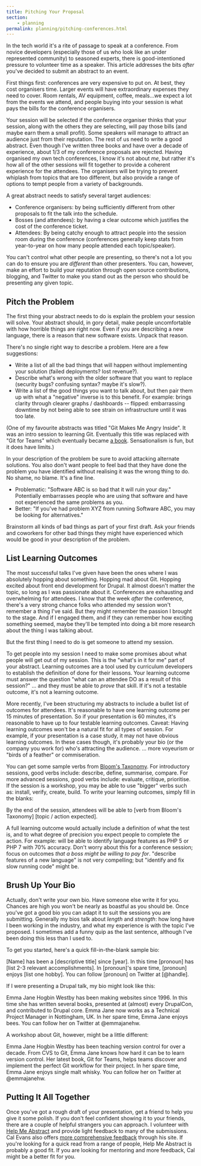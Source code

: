 ```yaml
---
title: Pitching Your Proposal
section:
    - planning
permalink: planning/pitching-conferences.html
---
```


In the tech world it's a rite of passage to speak at a conference. From novice developers (especially those of us who look like an under represented community) to seasoned experts, there is good-intentioned pressure to volunteer time as a speaker. This article addresses the bits *after* you've decided to submit an abstract to an event.

First things first: conferences are very expensive to put on. At best, they cost organisers time. Larger events will have extraordinary expenses they need to cover. Room rentals, AV equipment, coffee, meals...we expect a lot from the events we attend, and people buying into your session is what pays the bills for the conference organisers.

Your session will be selected if the conference organiser thinks that your session, along with the others they are selecting, will pay those bills (and maybe earn them a small profit). Some speakers will manage to attract an audience just from their reputation. The rest of us need to write a good abstract. Even though I've written three books and have over a decade of experience, about 1/3 of my conference proposals are rejected. Having organised my own tech conferences, I know it's not about *me*, but rather it's how all of the other sessions will fit together to provide a coherent experience for the attendees. The organisers will be trying to prevent whiplash from topics that are too different, but also provide a range of options to tempt people from a variety of backgrounds.

A great abstract needs to satisfy several target audiences:

- Conference organisers: by being sufficiently different from other proposals to fit the talk into the schedule.
- Bosses (and attendees): by having a clear outcome which justifies the cost of the conference ticket.
- Attendees: By being catchy enough to attract people into the session room during the conference (conferences generally keep stats from year-to-year on how many people attended each topic/speaker).

You can't control what other people are presenting, so there's not a lot you can do to ensure you are _different_ than other presenters. You can, however, make an effort to build your reputation through open source contributions, blogging, and Twitter to make you stand out as the person who should be presenting any given topic.

## Pitch the Problem

The first thing your abstract needs to do is explain the problem your session will solve. Your abstract should, in gory detail, make people uncomfortable with how horrible things are right now. Even if you are describing a new language, there is a reason that new software exists. Unpack that reason.

There's no single right way to describe a problem. Here are a few suggestions:

- Write a list of all the bad things that will happen without implementing your solution (failed deployments? lost revenue?).
- Describe what's wrong with the older software that you want to replace (security bugs? confusing syntax? maybe it's slow?).
- Write a list of the good things you want to talk about, but then pair them up with what a "negative" inverse is to this benefit. For example: brings clarity through clearer graphs / dashboards -- flipped: embarrassing downtime by not being able to see strain on infrastructure until it was too late.

(One of my favourite abstracts was titled "Git Makes Me Angry Inside". It was an intro session to learning Git. Eventually this title was replaced with "Git for Teams" which eventually became [a book](http://gitforteams.com). Sensationalism is fun, but it does have limits.)

In your description of the problem be sure to avoid attacking alternate solutions. You also don't want people to feel bad that they have done the problem you have identified without realising it was the wrong thing to do. No shame, no blame. It's a fine line.

- Problematic: "Software ABC is so bad that it will ruin your day." Potentially embarrasses people who are using that software and have not experienced the same problems as you.
- Better: "If you've had problem XYZ from running Software ABC, you may be looking for alternatives."

Brainstorm all kinds of bad things as part of your first draft. Ask your friends and coworkers for other bad things they might have experienced which would be good in your description of the problem.

## List Learning Outcomes

The most successful talks I've given have been the ones where I was absolutely hopping about something. Hopping mad about Git. Hopping excited about front end development for Drupal. It almost doesn't matter the topic, so long as I was passionate about it. Conferences are exhausting and overwhelming for attendees. I know that the week _after_ the conference, there's a very strong chance folks who attended my session won't remember a thing I've said. But they might remember the passion I brought to the stage. And if I engaged them, and if they can remember how exciting something seemed, maybe they'll be tempted into doing a bit more research about the thing I was talking about.

But the first thing I need to do is get someone to attend my session.

To get people into my session I need to make some promises about what people will get out of my session. This is the "what's in it for me" part of your abstract. Learning outcomes are a tool used by curriculum developers to establish the definition of done for their lessons. Your learning outcome must answer the question "what can an attendee DO as a result of this session?" ... and they must be able to *prove* that skill. If it's not a testable outcome, it's not a learning outcome.

More recently, I've been structuring my abstracts to include a bullet list of outcomes for attendees. It's reasonable to have one learning outcome per 15 minutes of presentation. So if your presentation is 60 minutes, it's reasonable to have up to four testable learning outcomes. Caveat: Having learning outcomes won't be a natural fit for all types of session. For example, if your presentation is a case study, it may not have obvious learning outcomes. In these cases though, it's probably your bio (or the company you work for) who's attracting the audience. ... more voyeurism or "birds of a feather" or commiseration.

You can get some sample verbs from [Bloom's Taxonomy](https://en.wikipedia.org/wiki/Bloom%27s_taxonomy). For introductory sessions, good verbs include: describe, define, summarise, compare. For more advanced sessions, good verbs include: evaluate, critique, prioritise. If the session is a workshop, you may be able to use "bigger" verbs such as: install, verify, create, build. To write your learning outcomes, simply fill in the blanks:

By the end of the session, attendees will be able to [verb from Bloom's Taxonomy] [topic / action expected].

A full learning outcome would actually include a definition of what the test is, and to what degree of precision you expect people to complete the action. For example: will be able to identify language features as PHP 5 or PHP 7 with 70% accuracy. Don't worry about this for a conference session; focus on outcomes _that a boss might be willing to pay for_. "describe features of a new language" is not very compelling; but "identify and fix slow running code" might be.

## Brush Up Your Bio

Actually, don't write your own bio. Have someone else write it for you. Chances are high you won't be nearly as boastful as you should be. Once you've got a good bio you can adapt it to suit the sessions you are submitting. Generally my bios talk about _length_ and _strength_: how long have I been working in the industry, and what my experience is with the topic I've proposed. I sometimes add a funny quip as the last sentence, although I've been doing this less than I used to.

To get you started, here's a quick fill-in-the-blank sample bio:

[Name] has been a [descriptive title] since [year]. In this time [pronoun] has [list 2-3 relevant accomplishments]. In [pronoun]'s spare time, [pronoun] enjoys [list one hobby]. You can follow [pronoun] on Twitter at [@handle].

If I were presenting a Drupal talk, my bio might look like this:

Emma Jane Hogbin Westby has been making websites since 1996. In this time she has written several books, presented at (almost) every DrupalCon, and contributed to Drupal core. Emma Jane now works as a Technical Project Manager in Nottingham, UK. In her spare time, Emma Jane enjoys bees. You can follow her on Twitter at @emmajanehw.

A workshop about Git, however, might be a little different:

Emma Jane Hogbin Westby has been teaching version control for over a decade. From CVS to Git, Emma Jane knows how hard it can be to learn version control. Her latest book, Git for Teams, helps teams discover and implement the perfect Git workflow for their project. In her spare time, Emma Jane enjoys single malt whisky. You can follow her on Twitter at @emmajanehw.

## Putting It All Together

Once you've got a rough draft of your presentation, get a friend to help you give it some polish. If you don't feel confident showing it to your friends, there are a couple of helpful strangers you can approach. I volunteer with [Help Me Abstract](http://helpmeabstract.com) and provide light feedback to many of the submissions. Cal Evans also offers [more comprehensive feedback](http://blog.calevans.com/talk-review-request/) through his site. If you're looking for a quick read from a range of people, Help Me Abstract is probably a good fit. If you are looking for mentoring and more feedback, Cal might be a better fit for you.
